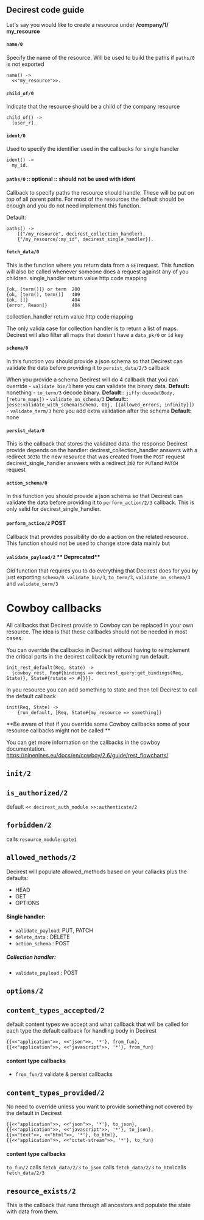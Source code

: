## Decirest code guide

Let's say you would like to create a resource under
**/company/1/** **my_resource**


#### `name/0`
Specify the name of the resource. Will be used to build the paths if `paths/0` is not exported
```
name() ->
  <<"my_resource">>.
```

#### `child_of/0`
Indicate that the resource should be a child of the company resource
```
child_of() ->
  [user_r].
```

#### `ident/0`
Used to specify the identifier used in the callbacks for single handler
```
ident() ->
  my_id.
```
#### `paths/0`   :: optional :: should not be used with ident
Callback to specify paths the resource should handle.
These will be put on top of all parent paths.
For most of the resources the default should be enough and you do not need implement this function.

Default:
```
paths() ->
	[{"/my_resource", decirest_collection_handler},
	{"/my_resource/:my_id", decirest_single_handler}].
```

#### `fetch_data/0`
This is the function where you return data from a `GET`request. This function will also be called whenever someone does a request against any of you children.
single_handler return value http code mapping
```
{ok, [term()]} or term 	200
{ok, [term(), term()] 	409
{ok, []} 				404
{error, Reaon]}			404
```
collection_handler return value http code mapping

The only valida case for collection handler is to return a list of maps.
Decirest will also filter all maps that doesn't have a `data_pk/0` or `id` key

#### `schema/0`
In this function you should provide a json schema so that Decirest can validate the data before providing it to `persist_data/2/3` callback

When you provide a schema Decirest will do 4 callback that you can override
	- `validate_bin/3` here you can validate the binary data. **Default:** nonething
	- `to_term/3` decode binary. **Default:**:  `jiffy:decode(Body, [return_maps])`
	- `validate_on_schema/3` **Default:**: `jesse:validate_with_schema(Schema, Obj, [{allowed_errors, infinity}])`
	- `validate_term/3` here you add extra validation after the schema **Default:** none

#### `persist_data/0`

This is the callback that stores the validated data.
the response Decirest provide depends on the handler:
decirest_collection_handler answers with a redirect `303`to the new resource that was created from the `POST` request
decirest_single_handler answers with a redirect `202` for `PUT`and `PATCH` request

#### `action_schema/0`

In this function you should provide a json schema so that Decirest can validate the data before providing it to `perform_action/2/3` callback. This is only valid for decirest_single_handler.

#### `perform_action/2`   POST

Callback that provides possibility do do a action on the related resource. This function should not be used to change store data mainly but


#### `validate_payload/2`  ** Deprecated**

Old function that requires you to do everything that Decirest does for you by just exporting `schema/0`. `validate_bin/3`, `to_term/3`, `validate_on_schema/3` and `validate_term/3`


# Cowboy callbacks

All callbacks that Decirest provide to Cowboy can be replaced in your own resource. The idea is that these callbacks should not be needed in most cases.

You can override the callbacks in Decirest without having to reimplement the critical parts in the decirest callback by returning run default.
```
init_rest_default(Req, State) ->
  {cowboy_rest, Req#{bindings => decirest_query:get_bindings(Req, State)}, State#{rstate => #{}}}.
```
In you resource you can add something to state and then tell Decirest to call the default callback
```
init(Req, State) ->
	{run_default, [Req, State#{my_resource => something])
```

**Be aware of that if you override some Cowboy callbacks some of your resource callbacks might not be called **

You can get more information on the callbacks in the cowboy documentation.
https://ninenines.eu/docs/en/cowboy/2.6/guide/rest_flowcharts/


## `init/2 `

## `is_authorized/2`

default  ``<< decirest_auth_module >>:authenticate/2``

## `forbidden/2`

calls  `resource_module:gate1`

## `allowed_methods/2`

Decirest will populate allowed_methods based on your callacks plus the defaults:
 - HEAD
 - GET
 -  OPTIONS
#### Single handler:
 - `validate_payload`: PUT, PATCH
 - `delete_data`        : DELETE
 - `action_schema`  : POST
##### Collection handler:
 - `validate_payload` : POST

## `options/2`



## `content_types_accepted/2`

default content types we accept and what callback that will be called for each type
the default callback for handling body in Decirest

```
{{<<"application">>, <<"json">>, '*'}, from_fun},
{{<<"application">>, <<"javascript">>, '*'}, from_fun}
```
####  content type callbacks

 - `from_fun/2` validate & persist callbacks

##  ```content_types_provided/2```
No need to override unless you want to provide something not covered by the default in Decirest
```
{{<<"application">>, <<"json">>, '*'}, to_json},
{{<<"application">>, <<"javascript">>, '*'}, to_json},
{{<<"text">>, <<"html">>, '*'}, to_html},
{{<<"application">>, <<"octet-stream">>, '*'}, to_fun}
```

####  content type callbacks
`to_fun/2` calls `fetch_data/2/3`
`to_json` calls `fetch_data/2/3`
`to_html`calls `fetch_data/2/3`

##  `resource_exists/2`

This is the callback that runs through all ancestors and populate the state with data from them.

